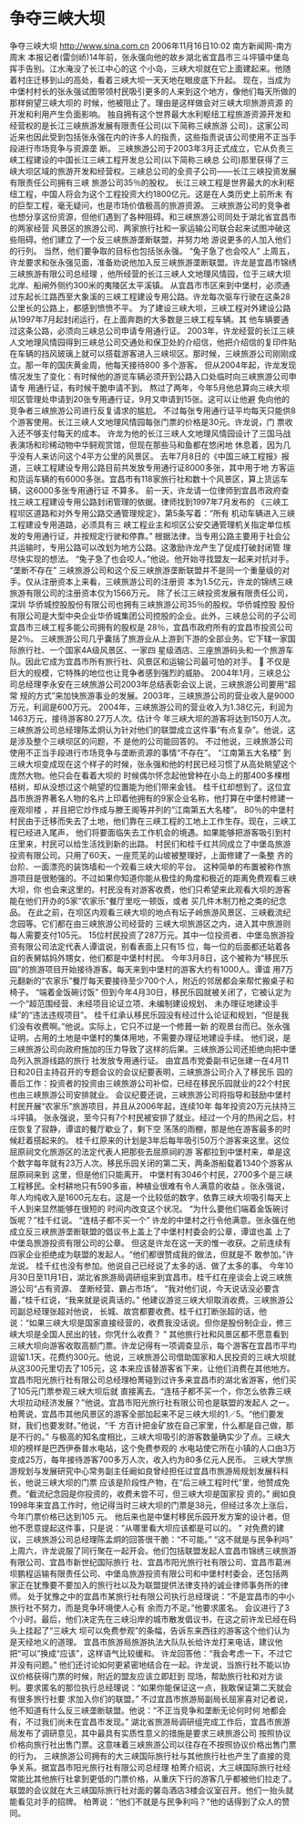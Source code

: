 # 争夺三峡大坝

争夺三峡大坝
http://www.sina.com.cn 2006年11月16日10:02 南方新闻网-南方周末
本报记者(雷剑峤)14年前，张永强向他的故乡湖北省宜昌市三斗坪镇中堡岛挥手告别。江水淹没了长江中心的这 个小岛，三峡大坝就在它上面建起来。他随着村庄迁移到山的高处，看着三峡大坝一天天地在眼皮底下升起。
现在，当成为中堡村村长的张永强试图带领村民吸引更多的人来到这个地方，像他们每天所做的那样俯望三峡大坝的 时候，他被阻止了。理由是这样做会对三峡大坝旅游资源
的开发和利用产生负面影响。
独自拥有这个世界最大水利枢纽工程旅游资源开发和经营权的是长江三峡旅游发展有限责任公司(以下简称三峡旅游 公司)，这家公司近来也因此受到包括张永强在内的许多人的指责，这些指责说该公司使用不正当手段进行市场竞争与资源垄 断。
三峡旅游公司于2003年3月正式成立，它从负责三峡工程建设的中国长江三峡工程开发总公司(以下简称三峡总 公司)那里获得了三峡大坝区域的旅游开发和经营权。三峡总公司的全资子公司——长江三峡投资发展有限责任公司拥有三峡 旅游公司35％的股权。
长江三峡工程是世界最大的水利枢纽工程，中国人将会为这个工程投资大约1800亿元。这是在人类历史上前所未 有的巨型工程，毫无疑问，也是市场价值极高的旅游资源。
三峡旅游公司的竞争者也想分享这份资源，但他们遇到了各种阻碍。和三峡旅游公司同处于湖北省宜昌市的两家经营 风景区的旅游公司、两家旅行社和一家运输公司联合起来试图冲破这些阻碍。他们建立了一个反三峡旅游垄断联盟，并努力地 游说更多的人加入他们的行列。
当然，他们要争取的目标也包括张永强。
“兔子急了也会咬人”
上周五，许龙要求和张永强见面，准备劝说他加入反三峡旅游垄断联盟。许龙是宜昌市锦绣三峡旅游有限公司总经理 ，他所经营的长江三峡人文地理风情园，位于三峡大坝北岸、船闸外侧约300米的夷陵区太平溪镇。
从宜昌市市区来到中堡村，必须通过东起长江路西至大象溪的三峡工程建设专用公路。许龙每次驱车行驶在这条28 公里长的公路上，都感到愤愤不平。
为了建设三峡大坝，三峡工程对外建设公路从1997年7月起封闭运行，在上面奔跑的大多数是三峡工程车辆。其 他车辆要通过这条公路，必须向三峡总公司申请专用通行证。
2003年，许龙经营的长江三峡人文地理风情园得到三峡总公司交通处和保卫处的介绍信，他把介绍信的复印件贴 在车辆的挡风玻璃上就可以搭载游客进入三峡坝区。那时候，三峡旅游公司刚刚成立。那一年的国庆黄金周，他每天接待800 多个游客。
但从2004年起，许龙发现情况发生了变化：有时候他的游览车辆必须开到公路入口处临时向三峡旅游公司申请专 用通行证，有时候干脆申请不到。
熬过了两年，今年5月他总算向三峡大坝坝区管理处申请到20张专用通行证，9月又申请到15张。这可以让他避 免向他的竞争者三峡旅游公司进行反复请求的尴尬。
不过每张专用通行证平均每天只能供8个游客使用。长江三峡人文地理风情园每张门票的价格是30元。许龙说，门 票收入还不够支付每天的成本。
许龙为他的长江三峡人文地理风情园设计了三国马战表演场和珍稀动物中华鲟观赏馆，但现在那些马和鱼都在悠闲地 休息着，因为几乎没有人来访问这个4平方公里的风景区。
去年7月8日的《中国三峡工程报》报道，三峡工程建设专用公路目前共发放专用通行证8000多张，其中用于地 方客运和货运车辆的有6000多张。宜昌市有118家旅行社和数十个风景区，算上货运车辆，这6000多张专用通行证 不算多。
前一天，许龙请一位律师到宜昌市政府查找三峡工程建设专用公路封闭管理的依据。律师找到1997年7月发布的 《三峡工程坝区道路和对外专用公路交通管理规定》，第5条写着：“所有
机动车辆进入三峡工程建设专用道路，必须具有三 峡工程业主和坝区公安交通管理机关指定单位核发的专用通行证，并按规定行驶和停靠。”
根据法律，当专用公路主要用于社会公共运输时，专用公路可以改划为地方公路。这激励许龙产生了促成打破封闭管 理尽快实现的想法。
“兔子急了也会咬人。”他说。他开始寻找盟友一起来对抗对手。
“垄断不存在”
三峡旅游公司和这个反三峡旅游垄断联盟并不是同一个重量级的对手。仅从注册资本上来看，三峡旅游公司的注册资 本为1.5亿元，许龙的锦绣三峡旅游有限公司的注册资本仅为1566万元。
除了长江三峡投资发展有限责任公司，深圳
华侨城控股股份有限公司也拥有三峡旅游公司35％的股权。华侨城控股 股份有限公司是大型中央企业华侨城集团公司控股的企业。此外，三峡总公司的子公司宜昌市三峡工程多能公司拥有的股权是 28％，宜昌市政府所有的宜昌市投资公司是2％。
三峡旅游公司几乎囊括了旅游业从上游到下游的全部业务。它下辖一家国际旅行社、一个国家4A级风景区、一家四 星级酒店、三座旅游码头和一个旅游车队。因此它成为宜昌市所有旅行社、风景区和运输公司最可怕的对手。

不仅是巨大的规模，它特殊的地位也让竞争者感到强烈的威胁。
2004年1月，三峡总公司总经理李永安在三峡旅游公司2003年总结表彰会议上说，三峡旅游公司要用“超常 规的方式”来加快旅游事业的发展。2003年，三峡旅游公司的营业收入是9000万元，利润是600万元。
2004年，三峡旅游公司的营业收入为1.38亿元，利润为1463万元，接待游客80.27万人次。估计今 年三峡大坝的游客将达到150万人次。
三峡旅游公司总经理陈孟炯认为针对他们的联盟成立这件事“有点复杂”。他说，这是涉及整个三峡坝区的问题，不 是他的公司能回答的。
不过他说，三峡旅游公司使用不正当手段进行市场竞争与垄断资源的事情“不存在”。
“江南第五大名楼”
到三峡大坝变成现在这个样子的时候，张永强和他的村民已经习惯了从高处眺望这个庞然大物。他只会在看着大坝的 时候偶尔怀念起他曾种在小岛上的那400多棵柑桔树，却从没想过这个眺望的位置能为他们带来金钱。
桂千红却想到了。这位宜昌市旅游界著名人物的名片上印着他拥有的9家企业名称，他打算在中堡村修建一座观坝楼 ，并且把它炒作成与滕王阁等并列的“江南第五大名楼”。
80％的中堡村村民由于迁移而失去了土地，他们靠在三峡工程的工地上工作生存。现在，三峡工程已经进入尾声， 他们将要面临失去工作机会的境遇。如果能够把游客吸引到村庄里来，村民可以给生活找到新的出路。
村民们和桂千红共同成立了中堡岛旅游投资有限公司。只用了60天，一座荒芜的山坡被整理好，上面修建了一条整 齐的台阶、一面漂亮的装饰墙和一个观看三峡大坝的平台。
这种简单的布置被称作旅游项目是很勉强的。不过如果你知道你能从极佳的角度和极近的距离免费观看三峡大坝，你 也会来这里的。村民没有对游客收费，他们只希望来此观看大坝的游客能在他们开办的5家“农家乐”餐厅里吃一顿饭，或者 买几件木制刀枪之类的纪念品。
在此之前，在坝区内观看三峡大坝的地点有坛子岭旅游风景区、三峡截流纪念园等。它们都在由三峡旅游公司经营的 三峡大坝旅游区之内，进入其中旅游则每人需要支付105元。
15位村民投资了287万元。其中一位投资者、中堡岛旅游投资有限公司法定代表人谭谊说，别看表面上只有15 位，每一位的后面都还站着各自的表舅姑妈外甥女，他们都是中堡村村民。
今年3月8日，这个被称为“移民乐园”的旅游项目开始接待游客。每天来到中堡村的游客大约有1000人。谭谊 用7万元翻新的“农家乐”餐厅每天要接待至少700个人，附近的邻居都会来帮忙搬桌子和椅子。
“端着金饭碗讨饭”
但到今年4月30日，移民乐园就被关闭了，它被认定为一个“超范围经营、未经项目论证立项、未编制建设规划、 未办理征地建设手续”的“违法违规项目”。
桂千红承认移民乐园没有经过什么论证和规划，“但是我们没有收费啊。”他说。实际上，它只不过是一个修葺一新 的观景台而已。张永强证明，占用的土地是中堡村的集体用地，不需要办理征地建设手续。
他们说，是三峡旅游公司向政府施加的压力导致了这样的后果。三峡旅游公司还拒绝向把中堡岛列入旅游线路的旅行 社发放专用通行证。
由宜昌市党委副书记张建一在4月11日和20日主持召开的专题会议的会议纪要表明，三峡旅游公司介入了移民乐 园的善后工作：投资者的投资由三峡旅游公司补偿，已经在移民乐园就业的22个村民也由三峡旅游公司安排就业。
会议纪要还说，三峡旅游公司将指导和鼓励中堡村村民开展“农家乐”旅游项目，并且从2006年起，连续10年 每年投资20万元扶持三斗坪镇。
张永强说，至今只有7个村民被安排了就业。经过一个月的热闹之后，村庄恢复了寂静，谭谊的餐厅歇业了，剩下空 荡荡的雨棚，那是他在游客最多的时候赶着搭起来的。
桂千红原来的计划是3年后每年吸引50万个游客来这里。这位屈原祠文化旅游区的法定代表人把那些去屈原祠的游 客都拉到中堡村来，单是这个数字每年就有23万人次。移民乐园关闭的第二天，两条游船载着1340个游客从屈原祠来到 这里，但是他们只能离开。
中堡村有3046个村民，2700多个是三峡工程移民。全村耕地只有590多亩，种植业很难有令人满意的收益 。张永强说，年人均纯收入是1600元左右。这是一个比较低的数字，依靠三峡大坝吸引每天上千人到来显然能够在很短的 时间内改变这个状况。
“为什么要他们端着金饭碗讨饭呢？”桂千红说。
“连桔子都不买一个”
许龙的中堡村之行令他满意。张永强在他成立反三峡旅游垄断联盟的倡议书上盖上了中堡村村委会的公章，谭谊也盖 上了中堡岛旅游投资有限公司的公章。
但这是许龙在这一天的惟一收获。之前连续有四家企业拒绝成为联盟的发起人。“他们都很赞成我的做法，但就是不 敢参加。”许龙说。
桂千红也没有参加。他说自己已经说了太多的话、做了太多的事。
今年10月30日至11月1日，湖北省旅游局调研组来到宜昌市。桂千红在座谈会上说三峡旅游公司“占有资源、 垄断经营、霸占市场”。
“我对他们说，今天说话没必要含蓄，”桂千红说，“我来就是说真话的。”
他建议游览三峡大坝取消收费。三峡旅游公司副总经理张超对他说，
长城、故宫都要收费。桂千红打断张超的话，他 说：“如果三峡大坝是国家直接经营的，收费我没话说。但你是股份制企业，修三峡大坝是全国人民出的钱，你凭什么收费？ ”
其他旅行社和风景区都不愿意看到三峡大坝向游客收取高额门票。许龙记得有一项调查显示，每个游客在宜昌市平均 逗留1.1天，花费约300元。他说，三峡旅游公司借助国家和人民投资的三峡大坝就从这300元里切去了105元，这 本来应该替游客省下来，让他们消费在其他地方。
宜昌市阳光旅行社有限公司总经理柏菁碰到过许多来宜昌市的湖北省游客，他们买了105元门票参观三峡大坝后就 直接离去。“连桔子都不买一个，你怎么依靠三峡大坝拉动经济发展？”他说。宜昌市阳光旅行社有限公司也是联盟的发起人 之一。
柏菁说，宜昌市其他风景区的游客全部加起来不足三峡大坝的1／5。“他们要发财，我们也要发财。”他说，“千 方百计把金矿放在自己家里，什么都是自己做，那是不行的。”
与极高的知名度相比，三峡大坝吸引的游客数量确实少了点。三峡大坝的榜样是巴西伊泰普水电站，这个免费参观的 水电站使它所在小镇的人口由3万变成25万，每年接待游客700多万人次，收入约为80多亿元人民币。
三峡大学旅游规划与发展研究中心常务副主任阚如良曾经担任过宜昌市旅游局规划发展科科长，他说三峡大坝的门票 应该是阶段性产物，在“后三峡工程时代”里，他赞成免费。“截流纪念园是你投资的，收费未尝不可，但三峡大坝是国家投 资的。”
阚如良1998年来宜昌工作时，他记得当时三峡大坝的门票是38元，但经过多次上涨后，今年门票价格已达到105 元。
他后来也是中堡村移民乐园开发方案的设计者。但他不愿意提起这件事，只是说：“从哪里看大坝应该都是可以的。 ”
对免费的建议，三峡旅游公司总经理陈孟炯的回答很干脆：“不可能。”
“这不就是与民争利吗”
上周六，许龙说服了同行聚在一起开会。他们包括联盟发起人宜昌市锦绣三峡旅游有限公司、宜昌市新世纪国际旅行 社、宜昌市阳光旅行社有限公司、宜昌市葛洲坝鹏程运输有限责任公司、中堡岛旅游投资有限公司和中堡村村委会，还包括两 家正在犹豫要不要加入的旅行社以及为联盟提供法律支持的诚业律师事务所的律师。
处于犹豫之中的宜昌市某旅行社有限公司执行总经理说：“不是宜昌市的中小旅行社不努力，而是竞争环境使人心有 余而力不足。”他要求匿名。
会议进行了3个小时。最后，他们决定先在三峡沿岸的城市散发倡议书，在这之前许龙已经在码头上挂起了“三峡大 坝可以免费参观”的条幅，告诉东来西往的游客这个他们认为是天经地义的道理。
宜昌市旅游局旅游执法大队队长给许龙打来电话，建议他把“可以”换成“应该”，这样语气比较缓和。
许龙回答他：“我会考虑一下。不过它并没有问题。”
他们还讨论如何更紧密地结合在一起。许龙说，当旅行社不能以协议价格获得门票的时候，附近的盟友应该立即赶到 现场，帮助旅行社和对方谈判。要求匿名的那位执行总经理说：“如果你能保证这一点，我敢保证第二天就会有很多旅行社要 求加入你们的联盟。”
不过宜昌市旅游局副局长屈家喜对记者说，他不知道有什么反三峡垄断联盟。他说：“不正当竞争和垄断无论何时何 地都会有，不过我们尚未在宜昌市发现。”
湖北省旅游局调研组完成工作后，宜昌市旅游局发布了调研意见，其中最具有实质性意义的措施是要求三峡旅游公司 按照协议价格向旅行社出售门票。这意味着三峡旅游公司以往存在不按照协议价格出售门票的行为。
三峡旅游公司拥有的大三峡国际旅行社与其他旅行社也产生了直接的竞争关系。据宜昌市阳光旅行社有限公司总经理 柏菁介绍说，大三峡国际旅行社经常能比其他旅行社拿到更低的门票价格，从重庆下行的游客几乎都被他们拉走了。
联盟的会议就在大三峡国际旅行社对面的馨岛酒店3楼会议室召开。他们一抬头就能看见对手的招牌。
柏菁说：“他们不就是与民争利吗？”他的话得到了众人的赞同。

